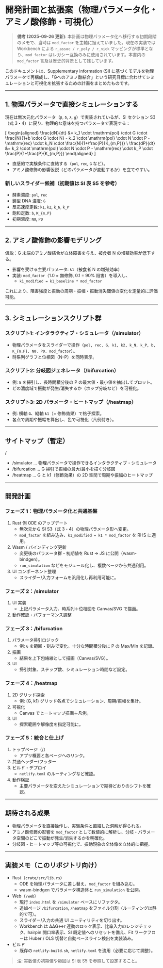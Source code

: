 # 開発計画と拡張案（物理パラメータ化・アミノ酸修飾・可視化）

> **備考 (2025-09-26 更新)**: 本計画は物理パラメータ化へ移行する初期段階のメモで、当時は `mod_factor` を主軸に据えていました。現在の実装では Workbench による `r_assoc / r_poly / r_nick` マッピングが標準となり、`mod_factor` はレガシー互換のみに使用されています。本書内の `mod_factor` 言及は歴史的背景として残しています。

このドキュメントは、Supplementary Information (SI) に基づくモデルを物理パラメータで再構成し、「Gへのアミノ酸結合」という研究目標に合わせてシミュレーションと可視化を拡張するための計画をまとめたものです。

---

## 1. 物理パラメータで直接シミュレーションする

現在は無次元化パラメータ（`β`, `δ`, `λ`, `g`）で実装されているが、SI セクション S3（式 3・4）に戻り、物理的な意味を持つパラメータで表現する：

\[
\begin{aligned}
\frac{dN}{dt} &= k_1 \cdot \mathrm{pol} \cdot G \cdot \frac{N}{1+b \cdot G \cdot N} - k_2 \cdot \mathrm{pol} \cdot N \cdot P - \mathrm{rec} \cdot k_N \cdot \frac{N}{1+\frac{P}{K_{m,P}}} \\
\frac{dP}{dt} &= k_2 \cdot \mathrm{pol} \cdot N \cdot P - \mathrm{rec} \cdot k_P \cdot \frac{P}{1+\frac{P}{K_{m,P}}}
\end{aligned}
\]

- 直感的で実験条件に直結する（`pol`, `rec`, `G` など）。
- アミノ酸修飾の影響仮説（どのパラメータが変動するか）を立てやすい。

### 新しいスライダー候補（初期値は SI 表 S5 を参考）
- 酵素濃度: `pol`, `rec`
- 鋳型 DNA 濃度: `G`
- 反応速度定数: `k1`, `k2`, `k_N`, `k_P`
- 飽和定数: `b`, `K_{m,P}`
- 初期濃度: `N0`, `P0`

---

## 2. アミノ酸修飾の影響モデリング

仮説：G 末端のアミノ酸結合が立体障害を与え、被食者 N の増殖効率が低下する。
- 影響を受ける主要パラメータ: `k1`（被食者 N の増殖効率）
- 実装: `mod_factor`（1.0 = 無修飾, 0.1 = 90% 阻害）を導入し、
  - `k1_modified = k1_baseline * mod_factor`

これにより、阻害強度と振動の周期・振幅・振動消失閾値の変化を定量的に評価可能。

---

## 3. シミュレーションスクリプト群

### スクリプト1: インタラクティブ・シミュレータ（/simulator）
- 物理パラメータをスライダーで操作（`pol, rec, G, k1, k2, k_N, k_P, b, K_{m,P}, N0, P0, mod_factor`）。
- 時系列グラフと位相図（N–P）を同時表示。

### スクリプト2: 分岐図ジェネレータ（/bifurcation）
- 例: `G` を掃引し、長時間積分後の P の最大値・最小値を抽出してプロット。
- どの濃度域で振動が発生/消失するか（ホップ分岐など）を可視化。

### スクリプト3: 2D パラメータ・ヒートマップ（/heatmap）
- 例: 横軸 `G`、縦軸 `k1`（= 修飾効果）で格子探索。
- 各点で周期や振幅を算出し、色で可視化（凡例付き）。

---

## サイトマップ（暫定）

/
- /simulator … 物理パラメータで操作できるインタラクティブ・シミュレータ
- /bifurcation … G 掃引で振幅の最大/最小を描く分岐図
- /heatmap … G と k1（修飾効果）の 2D 空間で周期や振幅のヒートマップ

---

## 開発計画

### フェーズ 1：物理パラメータ化と共通基盤
1. Rust 側 ODE のアップデート
   - 無次元から SI S3（式 3・4）の物理パラメータ形へ変更。
   - `mod_factor` を組み込み、`k1_modified = k1 * mod_factor` を RHS に適用。
2. Wasm / バインディング更新
   - 変更後のパラメータ群・初期値を Rust → JS に公開（wasm-bindgen）。
   - `run_simulation` などをモジュール化し、複数ページから共通利用。
3. UI コンポーネント整理
   - スライダー/入力フォームを汎用化し再利用可能に。

### フェーズ 2：/simulator
1. UI 実装
   - 上記パラメータ入力、時系列＋位相図を Canvas/SVG で描画。
2. 動作確認・パフォーマンス調整

### フェーズ 3：/bifurcation
1. パラメータ掃引ロジック
   - 例: `G` を範囲・刻みで変化。十分な時間積分後に P の Max/Min を記録。
2. 描画
   - 結果を上下包絡線として描画（Canvas/SVG）。
3. UI
   - 掃引対象、ステップ数、シミュレーション時間など設定。

### フェーズ 4：/heatmap
1. 2D グリッド探索
   - 例: (G, k1) グリッド各点でシミュレーション、周期/振幅を集計。
2. 可視化
   - Canvas でヒートマップ描画＋凡例。
3. UI
   - 探索範囲や解像度を指定可能に。

### フェーズ 5：統合と仕上げ
1. トップページ（/）
   - アプリ概要と各ページへのリンク。
2. 共通ヘッダー/フッター
3. ビルド・デプロイ
   - `netlify.toml` のルーティングなど確認。
4. 動作検証
   - 主要パラメータを変えたシミュレーションで期待どおりのシフトを確認。

---

## 期待される成果
- 物理パラメータを直接操作し、実験条件と直結した洞察が得られる。
- アミノ酸修飾の影響を `mod_factor` として数値的に解析し、分岐・パラメータ空間のどこで振動が発生/消失するかを明確化。
- 分岐図・ヒートマップ等の可視化で、振動現象の全体像を立体的に把握。

---

## 実装メモ（このリポジトリ向け）
- Rust（`crate/src/lib.rs`）
  - ODE を物理パラメータに差し替え、`mod_factor` を組み込む。
  - wasm-bindgen でパラメータ構造体と `run_simulation` を公開。
- Web（`/web`）
  - 現行 `index.html` を `/simulator` ベースにリファクタ。
  - 追加ページ `/bifurcation`, `/heatmap` をファイル分割（ルーティングは静的で可）。
  - スライダー/入力の共通 UI ユーティリティを切り出す。
  - Workbench は ΔΔG↔r 連動のロック表示、比率入力のレンジチェック、hairpin 開口率表示、SI 既定値へのリセットを備え、Fit ワークフローは Huber / OLS 切替と自動ベースライン検出を実装済み。
- ビルド
  - 既存の `netlify-build.sh`, `netlify.toml` を流用（必要に応じて調整）。

> 注: 実数値の初期値や範囲は SI 表 S5 を参照して設定すること。
